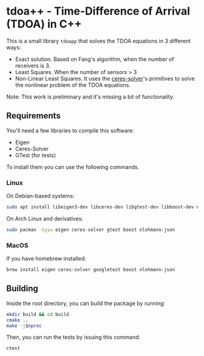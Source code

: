 # tdoa++ - Time-Difference of Arrival (TDOA) in C++

This is a small library `tdoapp` that solves the TDOA equations in 3 different ways:

- Exact solution. Based on Fang's algorithm, when the number of receivers is 3.
- Least Squares. When the number of sensors > 3
- Non-Linear Least Squares. It uses the [ceres-solver](https://github.com/ceres-solver/ceres-solver)'s primitives to solve the nonlinear problem of the TDOA equations.

Note: This work is preliminary and it's missing a bit of functionality.

## Requirements

You'll need a few libraries to compile this software:

- Eigen
- Ceres-Solver
- GTest (for tests)

To install them you can use the following commands.

### Linux

On Debian-based systems:
```bash
sudo apt install libeigen3-dev libceres-dev libgtest-dev libboost-dev nlohmann-json3-dev
```

On Arch Linux and derivatives:
```bash
sudo pacman -Syyu eigen ceres-solver gtest boost nlohmann-json
```

### MacOS

If you have homebrew installed:
```bash
brew install eigen ceres-solver googletest boost nlohmann-json
```

## Building
Inside the root directory, you can build the package by running:
```bash
mkdir build && cd build
cmake ..
make -j$nproc
```

Then, you can run the tests by issuing this command:
```bash
ctest
```